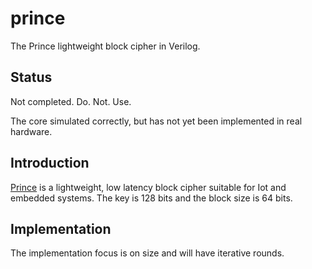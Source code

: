 # prince
The Prince lightweight block cipher in Verilog.

## Status
Not completed. Do. Not. Use.

The core simulated correctly, but has not yet been implemented in real
hardware.


## Introduction
[Prince](https://eprint.iacr.org/2012/529.pdf) is a lightweight, low
latency block cipher suitable for Iot and embedded systems. The key is
128 bits and the block size is 64 bits.


## Implementation
The implementation focus is on size and will have iterative rounds.
